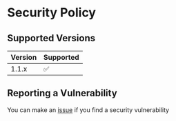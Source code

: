 # Security Policy

## Supported Versions

| Version | Supported          |
|---------| ------------------ |
| 1.1.x   | :white_check_mark: |


## Reporting a Vulnerability

You can make an [issue](https://github.com/Bamboooz/pysil/issues) if you find a security vulnerability 
